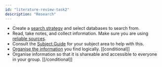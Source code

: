 ```yaml
---
id: "literature-review-task2"
description: "Research"
---
```


- Create a [search strategy](https://learninglab.rmit.edu.au/assessments/getting-started-with-assignments/researching-your-assignment/develop-your-search-strategy/) and select databases to search from.
- Read, take notes, and collect information. Make sure you are using [reliable sources](https://learninglab.rmit.edu.au/assessments/getting-started-with-assignments/choose-valid-sources/).
- Consult the [Subject Guide](https://rmit.libguides.com/) for your subject area to help with this.
- [Organise the information](https://learninglab.rmit.edu.au/assessments/literature-reviews/organising-information-2/) you find logically.
[[conditional]]
- Organise information so that it is shareable and accessible to everyone in your group. 
[[/conditional]]
